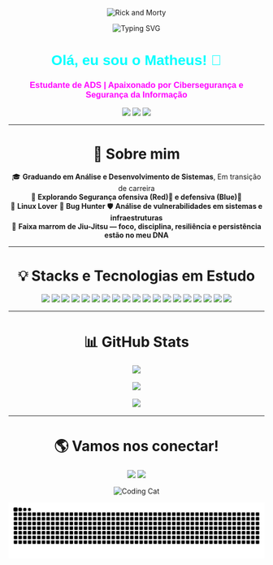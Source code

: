 <p align="center">
  <img src="https://i.postimg.cc/43zwDJgQ/Season-4-Episode-3-GIF-by-Rick-and-Morty.gif" alt="Rick and Morty" width="300">
</p>
<p align="center">
  <img src="https://readme-typing-svg.herokuapp.com?lines=Cybersecurity+Enthusiast;DevSecOps+em+aprendizado;Cloud+Security+em+foco;&center=true&width=800&height=50&color=00FFFF&size=24" alt="Typing SVG">
</p>

<h1 align="center" style="font-family: 'Orbitron', sans-serif; color: #00FFFF;">Olá, eu sou o Matheus! 👋</h1>
<h3 align="center" style="font-family: 'Orbitron', sans-serif; color: #FF00FF;">Estudante de ADS | Apaixonado por Cibersegurança e Segurança da Informação</h3>

<p align="center">
  <img src="https://img.shields.io/badge/Status-Aprendendo%20todos%20os%20dias-blue?style=for-the-badge&logo=codeforces" />
  <img src="https://img.shields.io/badge/Cybersecurity-Enthusiast-purple?style=for-the-badge&logo=thealgorithms" />
  <img src="https://img.shields.io/badge/Trilha-DevSecOps%20e%20Cloud-informational?style=for-the-badge&logo=cloudflare" />
</p>

---

<div align="center">
  
# 🌟 Sobre mim  

🎓 **Graduando em Análise e Desenvolvimento de Sistemas**, Em transição de carreira  
🔐 **Explorando Segurança ofensiva (Red)🔴 e defensiva (Blue)🔵**  
🐧 **Linux Lover**  🐞 **Bug Hunter**
🛡️ **Análise de vulnerabilidades em sistemas e infraestruturas**  
🥋 **Faixa marrom de Jiu-Jitsu — foco, disciplina, resiliência e persistência estão no meu DNA**  

</div>

---

<div align="center">
  
# 💡 Stacks e Tecnologias em Estudo  

</div>

<p align="center">
  <img src="https://img.shields.io/badge/Code-JavaScript-informational?style=flat&logo=javascript&color=F7DF1E" />
  <img src="https://img.shields.io/badge/Language-Python-informational?style=flat&logo=python&color=3776AB" />
  <img src="https://img.shields.io/badge/Shell-Bash-informational?style=flat&logo=gnu-bash&color=4EAA25" />
  <img src="https://img.shields.io/badge/Security-Fundamentos-informational?style=flat&logo=linux&color=FCC624" />
  <img src="https://img.shields.io/badge/Platform-HackTheBox-informational?style=flat&logo=hackthebox&color=9FEF00" />
  <img src="https://img.shields.io/badge/Platform-TryHackMe-informational?style=flat&logo=tryhackme&color=212C42" />
  
  <!-- Sistemas Operacionais -->
  <img src="https://img.shields.io/badge/OS-Kali%20Linux-informational?style=flat&logo=kalilinux&color=557C94" />
  <img src="https://img.shields.io/badge/OS-Linux-informational?style=flat&logo=linux&color=FCC624" />
  <img src="https://img.shields.io/badge/OS-Windows-informational?style=flat&logo=windows&color=0078D6" />
  
  <!-- Ferramentas de Segurança -->
  <img src="https://img.shields.io/badge/Tool-Burp%20Suite-informational?style=flat&logo=burpsuite&color=FF6633" />
  <img src="https://img.shields.io/badge/Tool-Metasploit-informational?style=flat&logo=metasploit&color=2596CD" />
  <img src="https://img.shields.io/badge/Tool-John%20the%20Ripper-informational?style=flat&logo=linux&color=8B0000" />
  <img src="https://img.shields.io/badge/Tool-Wireshark-informational?style=flat&logo=wireshark&color=1679A7" />
  <img src="https://img.shields.io/badge/Tool-Nmap-informational?style=flat&logo=nmap&color=4682B4" />
  
  <!-- Conhecimentos em Segurança -->
  <img src="https://img.shields.io/badge/Security-OWASP%20Top%2010-informational?style=flat&logo=owasp&color=000000" />
  <img src="https://img.shields.io/badge/Security-Criptografia-informational?style=flat&logo=letsencrypt&color=003A70" />
  <img src="https://img.shields.io/badge/Security-OSINT-informational?style=flat&logo=osint&color=FF6B35" />
  <img src="https://img.shields.io/badge/Security-Threat%20Intelligence-informational?style=flat&logo=security&color=DC143C" />
  <img src="https://img.shields.io/badge/Framework-MITRE%20ATT%26CK-informational?style=flat&logo=mitre&color=FF0000" />
</p>

---

<div align="center">
  
# 📊 GitHub Stats  

</div>

<p align="center">
  <img src="https://github-readme-stats.vercel.app/api?username=matheuslimabjj&show_icons=true&theme=radical&hide_border=true" />
</p>

<p align="center">
  <img src="https://github-readme-stats.vercel.app/api/top-langs?username=matheuslimabjj&layout=compact&theme=radical&hide_border=true" />
</p>

<p align="center">
  <img src="https://github-readme-streak-stats.herokuapp.com/?user=matheuslimabjj&theme=radical&hide_border=true" />
</p>

---

<div align="center">
  
# 🌎 Vamos nos conectar!  

</div>

<p align="center">
  <a href="mailto:mfolima.dev@gmail.com"><img src="https://img.shields.io/badge/Email-mfolima.dev@gmail.com-red?style=for-the-badge&logo=gmail"></a>
  <a href="https://www.linkedin.com/in/matheus-lima-91a221334/"><img src="https://img.shields.io/badge/LinkedIn-Connect-blue?style=for-the-badge&logo=linkedin"></a>
</p>

<p align="center">
  <img src="https://i.postimg.cc/sx8pB8z2/Cat-Working-Hard-GIF.gif" alt="Coding Cat" width="300"/>
</p>

<picture align="center">
  <source media="(prefers-color-scheme: dark)" srcset="https://raw.githubusercontent.com/Matheuslimabjj/Matheuslimabjj/output/github-contribution-grid-snake-dark.svg">
  <source media="(prefers-color-scheme: light)" srcset="https://raw.githubusercontent.com/Matheuslimabjj/Matheuslimabjj/output/github-contribution-grid-snake-light.svg">
  <img align="center" alt="GitHub contribution grid snake animation" src="https://raw.githubusercontent.com/Matheuslimabjj/Matheuslimabjj/output/github-contribution-grid-snake-dark.svg">
</picture>
